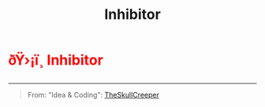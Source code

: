 ﻿---
lang: en-US
title: Inhibitor
prev:
next:
---

# <font color=red>ðŸ›¡ï¸ <b>Inhibitor</b></font> <Badge text="Killing" type="tip" vertical="middle"/>
---

> From: "Idea & Coding": [TheSkullCreeper](https://github.com/Loonie-Toons)
